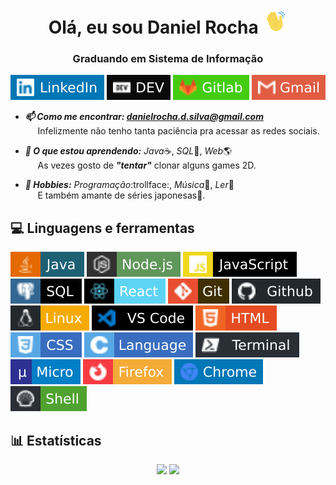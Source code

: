 <h1 align="center">Olá, eu sou Daniel Rocha <img src="assets/img/wave.gif" width=40></h1>
<h3 align="center">Graduando em Sistema de Informação</h3>
<p align="center">
  <a href="https://www.linkedin.com/in/DanielRochaS" target="_blank"><img src="assets/img/linkedin.svg" alt="LinkedIn"></a>
  <a href="https://dev.to/dannRocha" target="_blank"><img src="assets/img/dev.svg" alt="DEV.to"></a>
  <a href="https://gitlab.com/dannRocha" target="_blank"><img src="assets/img/gitlab.svg" alt="Gitlab"/></a>
  <a href="mailto:danielrocha.d.silva@gmail.com"><img src="assets/img/gmail.svg" alt="Gmail"/></a>
</p>

- ***:mailbox: Como me encontrar: danielrocha.d.silva@gmail.com***<br/>
&nbsp;&nbsp;&nbsp;&nbsp;&nbsp;Infelizmente não tenho tanta paciência pra acessar as redes sociais.

- ***:seedling: O que estou aprendendo:*** *Java*:coffee:, *SQL*:file_folder:, *Web*:earth_americas:<br/>
&nbsp;&nbsp;&nbsp;&nbsp;&nbsp;As vezes gosto de ***"tentar"*** clonar alguns games 2D.

- ***:massage: Hobbies:*** *Programação*:trollface:, *Música*:guitar:, *Ler*:book:<br/>
&nbsp;&nbsp;&nbsp;&nbsp;&nbsp;E também amante de séries japonesas:japanese_ogre:.

## :computer: Linguagens e ferramentas

<p>
  <img src="assets/img/java.svg" alt="Java" />
  <img src="assets/img/nodejs.svg" alt="Node.js" />
  <img src="assets/img/javascript.svg" alt="JavaScript" />
  <img src="assets/img/sql.svg" alt="SQL" />
  <img src="assets/img/react.svg" alt="React" />
  <img src="assets/img/git.svg" alt="Git" />
  <img src="assets/img/github.svg" alt="Github" />
  <img src="assets/img/linux.svg" alt="Linux" />
  <img src="assets/img/vscode.svg" alt="Vs Code"/>
  <img src="assets/img/html.svg" alt="HTML" />
  <img src="assets/img/css.svg" alt="CSS" />
  <img src="assets/img/c.svg" alt="C" />
  <img src="assets/img/terminal.svg" alt="Terminal" />
  <img src="assets/img/micro.svg" alt="Micro Editor" />
  <img src="assets/img/firefox.svg" alt="Firefox" />
  <img src="assets/img/chrome.svg" alt="Chrome" />
  <img src="assets/img/shell.svg" alt="Shell" />  
</p>

## :bar_chart: Estatísticas

<p align="center">
  <img src="https://github-readme-stats.vercel.app/api?username=dannrocha&show_icons=true&count_pri vate=true" /> 
  <img src="https://github-readme-stats.vercel.app/api/top-langs/?username=dannRocha&layout=compact" />
</p>

<!--
**dannRocha/dannRocha** is a ✨ _special_ ✨ repository because its `README.md` (this file) appears on your GitHub profile.

Here are some ideas to get you started:

- 🔭 I’m currently working on ...
- 🌱 I’m currently learning ...
- 👯 I’m looking to collaborate on ...
- 🤔 I’m looking for help with ...
- 💬 Ask me about ...
- 📫 How to reach me: ...
- 😄 Pronouns: ...
- ⚡ Fun fact: ...
-->
